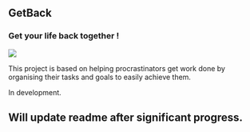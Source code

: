 ## GetBack 
### Get your life back together ! 
![](https://s.wsj.net/public/resources/images/PJ-BS515_WORKFA_GR_20140107195617.jpg)

This project is based on helping procrastinators get work done by organising their tasks and goals to easily achieve them.

In development.
## Will update readme after significant progress.
